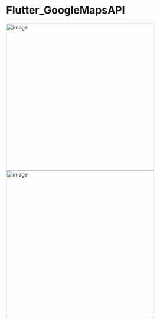# Flutter_GoogleMapsAPI

<img width="400" alt="image" src="https://user-images.githubusercontent.com/56068905/198092808-6bacfc6e-5b9a-4816-9f44-0c946167060c.png">

<img width="400" alt="image" src="https://user-images.githubusercontent.com/56068905/198092821-49dcb74b-dfe4-4295-a1c7-1e18873b66b4.png">

